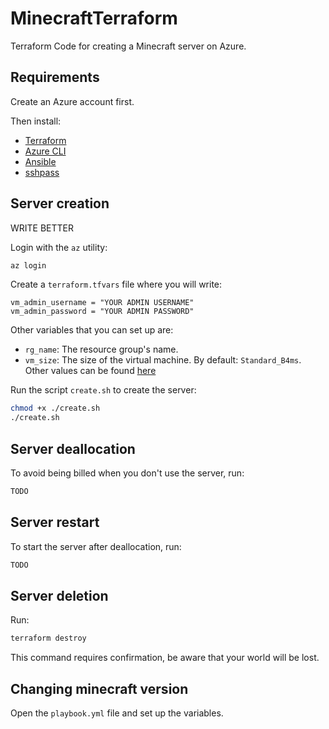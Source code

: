 # MinecraftTerraform
Terraform Code for creating a Minecraft server on Azure.

## Requirements

Create an Azure account first.

Then install:

- [Terraform](https://developer.hashicorp.com/terraform/tutorials/azure-get-started/install-cli)
- [Azure CLI](https://learn.microsoft.com/en-us/cli/azure/install-azure-cli?view=azure-cli-latest)
- [Ansible](https://docs.ansible.com/ansible/latest/installation_guide/intro_installation.html)
- [sshpass](https://www.redhat.com/en/blog/ssh-automation-sshpass)

## Server creation

WRITE BETTER

Login with the `az` utility:

``` bash
az login
```

Create a `terraform.tfvars` file where you will write:

```
vm_admin_username = "YOUR ADMIN USERNAME"
vm_admin_password = "YOUR ADMIN PASSWORD"
```

Other variables that you can set up are:

- `rg_name`: The resource group's name.
- `vm_size`: The size of the virtual machine. By default: `Standard_B4ms`. Other values can be found [here](https://learn.microsoft.com/en-us/azure/virtual-machines/linux/compute-benchmark-scores)

Run the script `create.sh` to create the server:

``` bash
chmod +x ./create.sh
./create.sh
```

## Server deallocation

To avoid being billed when you don't use the server, run:

``` bash
TODO
```

## Server restart

To start the server after deallocation, run:

``` bash
TODO
```

## Server deletion

Run:

``` bash
terraform destroy
```

This command requires confirmation, be aware that your world will be lost.

## Changing minecraft version

Open the `playbook.yml` file and set up the variables.